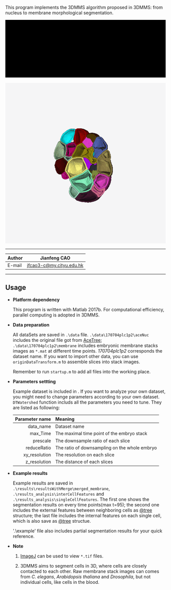 This program implements the 3DMMS algorithm proposed in 3DMMS: from nucleus to membrane morphological segmentation. 

![segmentation00](example_pictures/segmentation_results.gif)

![3Dsegmentation](example_pictures/3DSegmentation_half.gif "segmentation result in 3D")

******

|Author|Jianfeng CAO|
|---|---
|E-mail|jfcao3-c@my.cityu.edu.hk

*****
## Usage
* **Platform dependency** 

  This program is written with Matlab 2017b. For computational efficiency, parallel computing is adopted in 3DMMS.

* **Data preparation**
  
  All dataSets are saved in `.\data` file. `.\data\170704plc1p2\aceNuc` includes the original file got from [AceTree](https://www.ncbi.nlm.nih.gov/pmc/articles/PMC1501046/); `.\data\170704plc1p2\membrane` includes embryonic membrane stacks images 
  as `*.mat` at different time points. *170704plc1p2* corresponds the dataset name. If you want to import other data, you can use
  `originDataTransform.m` to assemble slices into stack images.
  
  Remember to run `startup.m` to add all files into the working place.
  
* **Parameters settting**

	Example dataset is included in . If you want to analyze your own dataset, you might need to change parameters
	according to your own dataset. `DTWatershed` function includs all the parameters you need to tune. They are
	 listed as following:
	 
	| **Parameter name** | **Meaning**                                       |
	|---------------:|-----------------------------------------------|
	|      data_name | Dataset name                                  |
	|       max_Time | The maximal time point of the embryo stack    |
	|       prescale | The downsample ratio of each slice            |
	|    reduceRatio | The ratio of downsampling on the whole embryo |
	|  xy_resolution | The resolution on each slice                  |
	|   z_resolution | The distance of each slices                   |

* **Example results**
  
  Example results are saved in `.\results\resultsWithMerge\merged_membrane`, `.\results_analysis\interCellFeatures` and `.\results_analysis\singleCellFeatures`. The first one shows the segmentation results on every time points(max t=95); the second
  one includes the external features between neighboring cells as [@tree](http://tinevez.github.io/matlab-tree/) structure; the 
  last file includes the internal features on each single cell, which is also save as [@tree](http://tinevez.github.io/matlab-tree/)
  structue.
  
  '.\example' file also includes partial segmentation results for your quick reference. 
  
* **Note**

  1. [ImageJ](https://fiji.sc/) can be used to view `*.tif` files.
  
  2. 3DMMS aims to segment cells in 3D, where cells are closely contacted to each other. Raw membrane stack images can comes from
  *C. elegans*,  *Arabidopsis thaliana* and *Drosophila*, but not individual cells, like cells in the blood. 
  
  
